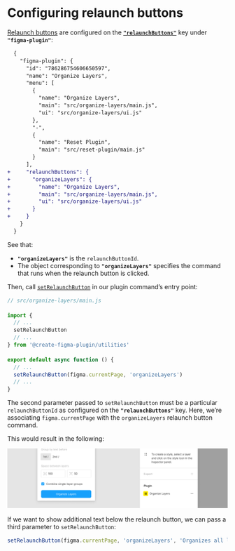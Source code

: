 # Configuring relaunch buttons

[Relaunch buttons](https://figma.com/plugin-docs/api/properties/nodes-setrelaunchdata/) are configured on the [**`"relaunchButtons"`**](/docs/configuration.md#relaunchbuttons) key under **`"figma-plugin"`**:

```diff
  {
    "figma-plugin": {
      "id": "786286754606650597",
      "name": "Organize Layers",
      "menu": [
        {
          "name": "Organize Layers",
          "main": "src/organize-layers/main.js",
          "ui": "src/organize-layers/ui.js"
        },
        "-",
        {
          "name": "Reset Plugin",
          "main": "src/reset-plugin/main.js"
        }
      ],
+     "relaunchButtons": {
+       "organizeLayers": {
+         "name": "Organize Layers",
+         "main": "src/organize-layers/main.js",
+         "ui": "src/organize-layers/ui.js"
+       }
+     }
    }
  }
```

See that:

- **`"organizeLayers"`** is the `relaunchButtonId`.
- The object corresponding to **`"organizeLayers"`** specifies the command that runs when the relaunch button is clicked.

Then, call [`setRelaunchButton`](/docs/utility-functions.md#setrelaunchbuttonlayer-relaunchbuttonid--description) in our plugin command’s entry point:

```js
// src/organize-layers/main.js

import {
  // ...
  setRelaunchButton
  // ...
} from '@create-figma-plugin/utilities'

export default async function () {
  // ...
  setRelaunchButton(figma.currentPage, 'organizeLayers')
  // ...
}
```

The second parameter passed to `setRelaunchButton` must be a particular `relaunchButtonId` as configured on the **`"relaunchButtons"`** key. Here, we’re associating `figma.currentPage` with the `organizeLayers` relaunch button command.

This would result in the following:

![“Organize Layers” relaunch button](/media/relaunch-button.png)

If we want to show additional text below the relaunch button, we can pass a third parameter to `setRelaunchButton`:

```js
setRelaunchButton(figma.currentPage, 'organizeLayers', 'Organizes all layers on the page based on layer name')
```

